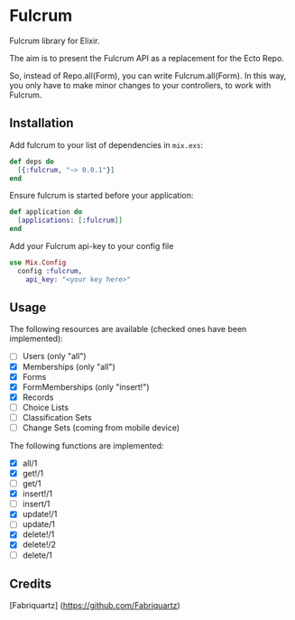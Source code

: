 # Fulcrum

Fulcrum library for Elixir.

The aim is to present the Fulcrum API as a replacement for the Ecto Repo.

So, instead of Repo.all(Form), you can write Fulcrum.all(Form). In this way, you only have to make minor changes to your controllers, to work with Fulcrum.

## Installation

Add fulcrum to your list of dependencies in `mix.exs`:

```elixir
def deps do
  [{:fulcrum, "~> 0.0.1"}]
end
```

Ensure fulcrum is started before your application:

```elixir
def application do
  [applications: [:fulcrum]]
end
```

Add your Fulcrum api-key to your config file

```elixir
use Mix.Config
  config :fulcrum,
    api_key: "<your key here>"
```

## Usage

The following resources are available (checked ones have been implemented):

  - [ ] Users (only "all")
  - [x] Memberships (only "all")
  - [x] Forms
  - [x] FormMemberships (only "insert!")
  - [x] Records
  - [ ] Choice Lists
  - [ ] Classification Sets
  - [ ] Change Sets (coming from mobile device)

The following functions are implemented:
  - [x] all/1
  - [x] get!/1
  - [ ] get/1
  - [x] insert!/1
  - [ ] insert/1
  - [x] update!/1
  - [ ] update/1
  - [x] delete!/1
  - [x] delete!/2
  - [ ] delete/1

## Credits

[Fabriquartz] (https://github.com/Fabriquartz)
